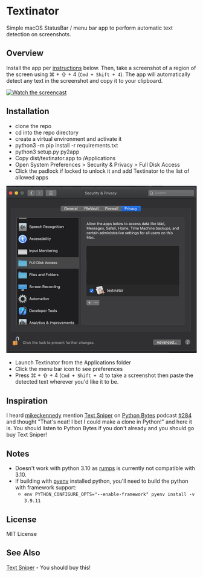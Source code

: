 # Textinator

Simple macOS StatusBar / menu bar app to perform automatic text detection on screenshots.

## Overview

Install the app per [instructions](#installation) below.  Then, take a screenshot of a region of the screen using ⌘ + ⇧ + 4 (`Cmd + Shift + 4`).  The app will automatically detect any text in the screenshot and copy it to your clipboard.

[![Watch the screencast](https://img.youtube.com/vi/K_3MXOeBBdY/maxresdefault.jpg)](https://youtu.be/K_3MXOeBBdY)

## Installation

- clone the repo
- cd into the repo directory
- create a virtual environment and activate it
- python3 -m pip install -r requirements.txt
- python3 setup.py py2app
- Copy dist/textinator.app to /Applications
- Open System Preferences > Security & Privacy > Full Disk Access 
- Click the padlock if locked to unlock it and add Textinator to the list of allowed apps

![System Preferences > Security & Privacy](images/Full_Disk_Access.png)

- Launch Textinator from the Applications folder
- Click the menu bar icon to see preferences
- Press ⌘ + ⇧ + 4 (`Cmd + Shift + 4`) to take a screenshot then paste the detected text wherever you'd like it to be.
 
## Inspiration

I heard [mikeckennedy](https://github.com/mikeckennedy) mention [Text Sniper](https://textsniper.app/) on [Python Bytes](https://pythonbytes.fm/) podcast [#284](https://pythonbytes.fm/episodes/show/284/spicy-git-for-engineers) and thought "That's neat! I bet I could make a clone in Python!" and here it is.  You should listen to Python Bytes if you don't already and you should go buy Text Sniper!

## Notes

* Doesn't work with python 3.10 as [rumps](https://github.com/jaredks/rumps) is currently not compatible with 3.10.
* If building with [pyenv](https://github.com/pyenv/pyenv) installed python, you'll need to build the python with framework support:
    * `env PYTHON_CONFIGURE_OPTS="--enable-framework" pyenv install -v 3.9.11`

## License

MIT License

## See Also

[Text Sniper](https://textsniper.app/) - You should buy this!
